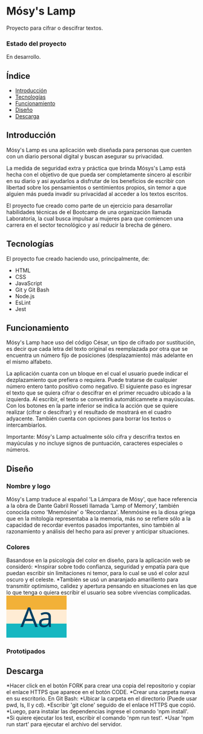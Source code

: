 # Mósy's Lamp
Proyecto para cifrar o descifrar textos.

### Estado del proyecto
En desarrollo.

## Índice
* [Introducción](#Introducción)
* [Tecnologías](#Tecnologías)
* [Funcionamiento](#Funcionamiento)
* [Diseño](#Diseño)
* [Descarga](#Descarga)


## Introducción
Mósy's Lamp es una aplicación web diseñada para personas que cuenten con un diario personal digital y buscan asegurar su privacidad.

La medida de seguridad extra y práctica que brinda Mósys's Lamp está hecha con el objetivo de que pueda ser completamente sincero al escribir en su diario y así ayudarlos a disfrutar de los beneficios de escribir con libertad sobre los pensamientos o sentimientos propios, sin temor a que alguien más pueda invadir su privacidad al acceder a los textos escritos.

El proyecto fue creado como parte de un ejercicio para desarrollar habilidades técnicas de el Bootcamp de una organización llamada Laboratoria, la cual busca impulsar a mujeres para que comiencen una carrera en el sector tecnológico y así reducir la brecha de género.


## Tecnologías
El proyecto fue creado haciendo uso, principalmente, de:
* HTML
* CSS
* JavaScript
* Git y Git Bash
* Node.js
* EsLint
* Jest


## Funcionamiento
Mósy's Lamp hace uso del código César, un tipo de cifrado por sustitución, es decir que cada letra del texto original es reemplazada por otra que se encuentra un número fijo de posiciones (desplazamiento) más adelante en el mismo alfabeto.

La aplicación cuanta con un bloque en el cual el usuario puede indicar el dezplazamiento que prefiera o requiera.
Puede tratarse de cualquier número entero tanto positivo como negativo.
El siguiente paso es ingresar el texto que se quiera cifrar o descifrar en el primer recuadro ubicado a la izquierda. Al escribir, el texto se convertirá automáticamnete a mayúsculas. Con los botones en la parte inferior se indica la acción que se quiere realizar (cifrar o descifrar) y el resultado de mostrará en el cuadro adyacente. También cuenta con opciones para borrar los textos o intercambiarlos.

Importante: Mósy's Lamp actualmente sólo cifra y descrifra textos en mayúculas y no incluye signos de puntuación, caracteres especiales o números.



## Diseño

### Nombre y logo
Mósy's Lamp traduce al español 'La Lámpara de Mósy', que hace referencia a la obra de Dante Gabril Rosseti llamada 'Lamp of Memory', también conocida como 'Mnemósine' o 'Recordanza'. 
Menmósine es la diosa griega que en la mitología representaba a la memoria, más no se refiere sólo a la capacidad de recordar eventos pasados importantes, sino también al razonamiento y análisis del hecho para así prever y anticipar situaciones.


### Colores
Basandose en la psicología del color en diseño, para la aplicación web se consideró:
*Inspirar sobre todo confianza, seguridad y empatía para que puedan escribir sin limitaciones ni temor, para lo cual se usó el color azul oscuro y el celeste.
*También se usó un anaranjado amarillento para transmitir optimismo, calidez y apertura pensando en situaciones en las que lo que tenga o quiera escribir el usuario sea sobre vivencias complicadas.
![Prueba de colores](https://github.com/andreahenos/Cesar-Cipher/blob/main/Pictures/Colores.png)

### Prototipados




## Descarga
*Hacer click en el botón FORK para crear una copia del repositorio y copiar el enlace HTTPS que aparece en el botón CODE.
*Crear una carpeta nueva en su escritorio.
En Git Bash:
*Ubicar la carpeta en el directorio (Puede usar pwd, ls, ll y cd).
*Escribir 'git clone' seguido de el enlace HTTPS que copió.
*Luego, para instalar las dependencias ingrese el comando 'npm install'.
*Si quiere ejecutar los test, escribir el comando 'npm run test'.
*Usar 'npm run start' para ejecutar el archivo del servidor.
